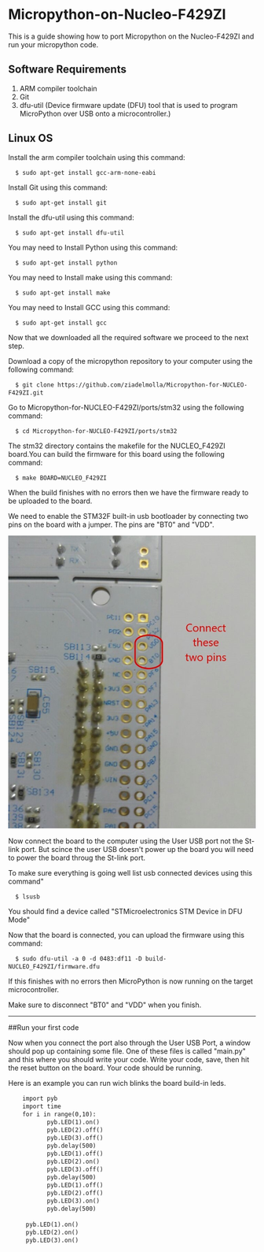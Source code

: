 # Micropython-on-Nucleo-F429ZI
This is a guide showing how to port Micropython on the Nucleo-F429ZI and run your micropython code.

## Software Requirements
  1. ARM compiler toolchain
  2. Git
  3. dfu-util (Device firmware update (DFU) tool that is used to program MicroPython over USB onto a microcontroller.)
  
## Linux OS
 
 
 Install the arm compiler toolchain using this command:
 
      $ sudo apt-get install gcc-arm-none-eabi
     
 Install Git using this command:
 
      $ sudo apt-get install git
      
 Install the dfu-util using this command:
 
      $ sudo apt-get install dfu-util
 
 You may need to Install Python using this command:
 
      $ sudo apt-get install python
      
  
 You may need to Install make using this command:
 
      $ sudo apt-get install make
  
  
 You may need to Install GCC using this command:
 
      $ sudo apt-get install gcc
      
 Now that we downloaded all the required software we proceed to the next step.
 
 Download a copy of the micropython repository to your computer using the following command:
 
      $ git clone https://github.com/ziadelmolla/Micropython-for-NUCLEO-F429ZI.git
      
 Go to Micropython-for-NUCLEO-F429ZI/ports/stm32 using the following command:
 
      $ cd Micropython-for-NUCLEO-F429ZI/ports/stm32
      
 The stm32 directory contains the makefile for the NUCLEO_F429ZI board.You can build the firmware for this board using the following     command:
 
      $ make BOARD=NUCLEO_F429ZI 
      
 When the build finishes with no errors then we have the firmware ready to be uploaded to the board.
 
 We need to enable the STM32F built-in usb bootloader by connecting two pins on the board with a jumper. The pins are "BT0" and "VDD".
 
 
 ![](png/Bootloader.png)

Now connect the board to the computer using the User USB port not the St-link port. But scince the user USB doesn't power up the board you will need to power the board throug the St-link port.

To make sure everything is going well list usb connected devices using this command"

      $ lsusb

You should find a device called "STMicroelectronics STM Device in DFU Mode"

Now that the board is connected, you can upload the firmware using this command:

      $ sudo dfu-util -a 0 -d 0483:df11 -D build-NUCLEO_F429ZI/firmware.dfu
      
If this finishes with no errors then MicroPython is now running on the target microcontroller.

Make sure to disconnect "BT0" and "VDD" when you finish.

________________________________________________________________________________________________________________________________________

##Run your first code

Now when you connect the port also through the User USB Port, a window should pop up containing some file.
One of these files is called "main.py" and this where you should write your code.
Write your code, save, then hit the reset button on the board. Your code should be running.

Here is an example you can run wich blinks the board build-in leds.

        import pyb
        import time
        for i in range(0,10):
	           pyb.LED(1).on()
	           pyb.LED(2).off()
	           pyb.LED(3).off()
	           pyb.delay(500)
	           pyb.LED(1).off()
	           pyb.LED(2).on()
	           pyb.LED(3).off()
	           pyb.delay(500)
	           pyb.LED(1).off()
	           pyb.LED(2).off()
	           pyb.LED(3).on()
	           pyb.delay(500)
	
         pyb.LED(1).on()
         pyb.LED(2).on()	
         pyb.LED(3).on()
